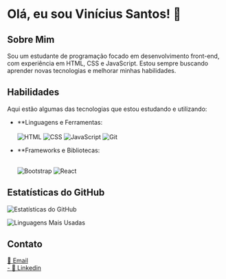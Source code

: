 
# Olá, eu sou Vinícius Santos! 👋

## Sobre Mim
Sou um estudante de programação focado em desenvolvimento front-end, com experiência em HTML, CSS e JavaScript. Estou sempre buscando aprender novas tecnologias e melhorar minhas habilidades.

## Habilidades
Aqui estão algumas das tecnologias que estou estudando e utilizando:

- **Linguagens e Ferramentas:<br><br>
  ![HTML](https://img.shields.io/badge/HTML5-E34F26?style=for-the-badge&logo=html5&logoColor=white)
  ![CSS](https://img.shields.io/badge/CSS3-1572B6?style=for-the-badge&logo=css3&logoColor=white)
  ![JavaScript](https://img.shields.io/badge/JavaScript-F7DF1E?style=for-the-badge&logo=javascript&logoColor=black)
  ![Git](https://img.shields.io/badge/Git-E44C30?style=for-the-badge&logo=git&logoColor=white)
  
- **Frameworks e Bibliotecas:<br><br>

  ![Bootstrap](https://img.shields.io/badge/Bootstrap-7952B3?style=for-the-badge&logo=bootstrap&logoColor=white)
  ![React](https://img.shields.io/badge/React-61DAFB?style=for-the-badge&logo=react&logoColor=black)

## Estatísticas do GitHub
![Estatísticas do GitHub](https://github-readme-stats.vercel.app/api?username=VNSXNTS&show_icons=true&theme=radical)

![Linguagens Mais Usadas](https://github-readme-stats.vercel.app/api/top-langs/?username=VNSXNTS&layout=compact&theme=radical)

## Contato

<a href="http://mail.google.com/mail/u/0/#inbox?compose=VpCqJQwCwQfJCbNGqmXJwTZRRwsDPjsLbKkPXkCwcSznDTFgrzXzXkbvqdSKPdSRZSNkpJ">
📧 Email</a><br>
<a href="https://www.linkedin.com/in/vinicius-santos-da-silva/">
- 💼 Linkedin</a>

